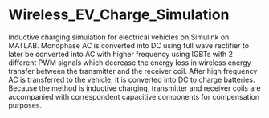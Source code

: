 # Wireless_EV_Charge_Simulation
Inductive charging simulation for electrical vehicles on Simulink on MATLAB.
Monophase AC is converted into DC using full wave rectifier to later be converted into AC with higher frequency using IGBTs with 2 different PWM signals which decrease the energy loss in wireless energy transfer between the transmitter and the receiver coil. After high frequency AC is transferred to the vehicle, it is converted into DC to charge batteries.
Because the method is inductive charging, transmitter and receiver coils are accompanied with correspondent capacitive components for compensation purposes.
